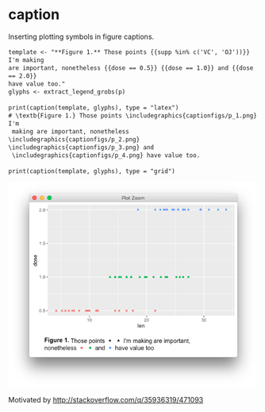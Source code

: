 # caption
Inserting plotting symbols in figure captions.



```
template <- "**Figure 1.** Those points {{supp %in% c('VC', 'OJ'))}} I'm making 
are important, nonetheless {{dose == 0.5}} {{dose == 1.0}} and {{dose == 2.0}} 
have value too."
glyphs <- extract_legend_grobs(p)

print(caption(template, glyphs), type = "latex")
# \textb{Figure 1.} Those points \includegraphics{captionfigs/p_1.png} I'm
 making are important, nonetheless \includegraphics{captionfigs/p_2.png} \includegraphics{captionfigs/p_3.png} and 
 \includegraphics{captionfigs/p_4.png} have value too.
 
print(caption(template, glyphs), type = "grid")

```

![screenshot](screenshot.png)


Motivated by http://stackoverflow.com/q/35936319/471093